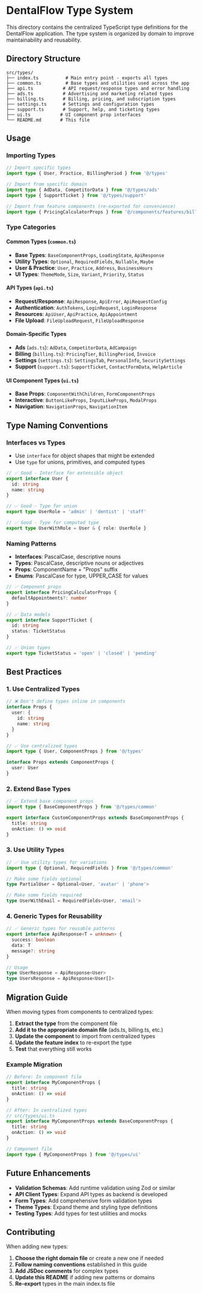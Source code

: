 # DentalFlow Type System

This directory contains the centralized TypeScript type definitions for the DentalFlow application. The type system is organized by domain to improve maintainability and reusability.

## Directory Structure

```
src/types/
├── index.ts          # Main entry point - exports all types
├── common.ts         # Base types and utilities used across the app
├── api.ts           # API request/response types and error handling
├── ads.ts           # Advertising and marketing related types
├── billing.ts       # Billing, pricing, and subscription types
├── settings.ts      # Settings and configuration types
├── support.ts       # Support, help, and ticketing types
├── ui.ts           # UI component prop interfaces
└── README.md       # This file
```

## Usage

### Importing Types

```typescript
// Import specific types
import type { User, Practice, BillingPeriod } from '@/types'

// Import from specific domain
import type { AdData, CompetitorData } from '@/types/ads'
import type { SupportTicket } from '@/types/support'

// Import from feature components (re-exported for convenience)
import type { PricingCalculatorProps } from '@/components/features/billing'
```

### Type Categories

#### Common Types (`common.ts`)
- **Base Types**: `BaseComponentProps`, `LoadingState`, `ApiResponse`
- **Utility Types**: `Optional`, `RequiredFields`, `Nullable`, `Maybe`
- **User & Practice**: `User`, `Practice`, `Address`, `BusinessHours`
- **UI Types**: `ThemeMode`, `Size`, `Variant`, `Priority`, `Status`

#### API Types (`api.ts`)
- **Request/Response**: `ApiResponse`, `ApiError`, `ApiRequestConfig`
- **Authentication**: `AuthTokens`, `LoginRequest`, `LoginResponse`
- **Resources**: `ApiUser`, `ApiPractice`, `ApiAppointment`
- **File Upload**: `FileUploadRequest`, `FileUploadResponse`

#### Domain-Specific Types
- **Ads** (`ads.ts`): `AdData`, `CompetitorData`, `AdCampaign`
- **Billing** (`billing.ts`): `PricingTier`, `BillingPeriod`, `Invoice`
- **Settings** (`settings.ts`): `SettingsTab`, `PersonalInfo`, `SecuritySettings`
- **Support** (`support.ts`): `SupportTicket`, `ContactFormData`, `HelpArticle`

#### UI Component Types (`ui.ts`)
- **Base Props**: `ComponentWithChildren`, `FormComponentProps`
- **Interactive**: `ButtonLikeProps`, `InputLikeProps`, `ModalProps`
- **Navigation**: `NavigationProps`, `NavigationItem`

## Type Naming Conventions

### Interfaces vs Types
- Use `interface` for object shapes that might be extended
- Use `type` for unions, primitives, and computed types

```typescript
// ✅ Good - Interface for extensible object
export interface User {
  id: string
  name: string
}

// ✅ Good - Type for union
export type UserRole = 'admin' | 'dentist' | 'staff'

// ✅ Good - Type for computed type
export type UserWithRole = User & { role: UserRole }
```

### Naming Patterns
- **Interfaces**: PascalCase, descriptive nouns
- **Types**: PascalCase, descriptive nouns or adjectives
- **Props**: ComponentName + "Props" suffix
- **Enums**: PascalCase for type, UPPER_CASE for values

```typescript
// ✅ Component props
export interface PricingCalculatorProps {
  defaultAppointments?: number
}

// ✅ Data models
export interface SupportTicket {
  id: string
  status: TicketStatus
}

// ✅ Union types
export type TicketStatus = 'open' | 'closed' | 'pending'
```

## Best Practices

### 1. Use Centralized Types
```typescript
// ❌ Don't define types inline in components
interface Props {
  user: {
    id: string
    name: string
  }
}

// ✅ Use centralized types
import type { User, ComponentProps } from '@/types'

interface Props extends ComponentProps {
  user: User
}
```

### 2. Extend Base Types
```typescript
// ✅ Extend base component props
import type { BaseComponentProps } from '@/types/common'

export interface CustomComponentProps extends BaseComponentProps {
  title: string
  onAction: () => void
}
```

### 3. Use Utility Types
```typescript
// ✅ Use utility types for variations
import type { Optional, RequiredFields } from '@/types/common'

// Make some fields optional
type PartialUser = Optional<User, 'avatar' | 'phone'>

// Make some fields required
type UserWithEmail = RequiredFields<User, 'email'>
```

### 4. Generic Types for Reusability
```typescript
// ✅ Generic types for reusable patterns
export interface ApiResponse<T = unknown> {
  success: boolean
  data: T
  message?: string
}

// Usage
type UserResponse = ApiResponse<User>
type UsersResponse = ApiResponse<User[]>
```

## Migration Guide

When moving types from components to centralized types:

1. **Extract the type** from the component file
2. **Add it to the appropriate domain file** (ads.ts, billing.ts, etc.)
3. **Update the component** to import from centralized types
4. **Update the feature index** to re-export the type
5. **Test** that everything still works

### Example Migration

```typescript
// Before: In component file
export interface MyComponentProps {
  title: string
  onAction: () => void
}

// After: In centralized types
// src/types/ui.ts
export interface MyComponentProps extends BaseComponentProps {
  title: string
  onAction: () => void
}

// Component file
import type { MyComponentProps } from '@/types/ui'
```

## Future Enhancements

- **Validation Schemas**: Add runtime validation using Zod or similar
- **API Client Types**: Expand API types as backend is developed
- **Form Types**: Add comprehensive form validation types
- **Theme Types**: Expand theme and styling type definitions
- **Testing Types**: Add types for test utilities and mocks

## Contributing

When adding new types:

1. **Choose the right domain file** or create a new one if needed
2. **Follow naming conventions** established in this guide
3. **Add JSDoc comments** for complex types
4. **Update this README** if adding new patterns or domains
5. **Re-export** types in the main index.ts file
